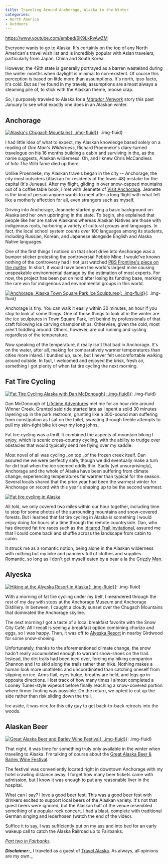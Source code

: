 ```yaml
---
title: Traveling Around Anchorage, Alaska in the Winter
categories:
- North America
- Outdoors
---
```


https://www.youtube.com/embed/6K9LkRvAwZM

Everyone wants to go to Alaska. It's certainly on the top of any North American's travel wish list and is incredibly popular with Asian travelers, particularly from Japan, China and South Korea.

However, the 49th state is generally portrayed as a barren wasteland during the winter months when daylight is minimal to non-existent. Of course this perception is based on little more than assumptions. It's north, ipso facto, it's cold. But as I've found in my travels, assumptions are almost always a steaming pile of, to stick with the Alaskan theme, moose crap.

So, I purposely traveled to Alaska for a _[Matador Network](http://matadornetwork.com/trips/15-epic-ways-spend-winter-alaska/)_ story this past January to see what exactly one does in an Alaskan winter.

## Anchorage

[![Alaska's Chugach Mountains](https://withoutapath.com/wp-content/uploads/2016/02/08Joe_Baur_Alaska_ChugachMountains.jpg){: .img-fluid}](https://withoutapath.com/wp-content/uploads/2016/02/08Joe_Baur_Alaska_ChugachMountains.jpg){: .img-fluid}

I had little idea of what to expect, my Alaskan knowledge based solely on a reading of _One Man's Wilderness_, Richard Proenneke's diary-turned travelogue on his 16 months building a cabin and surviving in the, as the name suggests, Alaskan wilderness. Oh, and I knew Chris McCandless of _Into The Wild_ fame died up there.

Unlike Proenneke, my Alaskan travels began in the city -- Anchorage, the city most outsiders (Alaskan for residents of the lower 48) mistake for the capital (it's Juneau). After my flight, gliding in over snow-capped mountains out of a coffee table book, I met with Jeanette of [Visit Anchorage](http://www.anchorage.net/). Jeanette is the kind of person anyone wants to meet after a long flight with what felt like a motherly affection for all, even strangers such as myself.

Driving into Anchorage, Jeannete started giving a basic background on Alaska and her own upbringing in the state. To begin, she explained that people like her are native Alaskans whereas Alaskan Natives are those with indigenous roots, harboring a variety of cultural groups and languages. In fact, the local school system counts over 100 languages among its students, including Russian, Korean, and Japanese alongside English and Alaska Native languages.

One of the first things I noticed on that short drive into Anchorage was a bumper sticker protesting the controversial Pebble Mine. I would've known nothing of the controversy had I not just watched [PBS Frontline's piece on the matter](http://www.pbs.org/wgbh/frontline/film/alaska-gold/). In short, it would have been the world's largest mine causing unspeakable environmental damage by the estimation of most experts. For now, the project has been put on hold after losing its funding base, marking the rare win for indigenous and environmental groups in this world.

[![Anchorage, Alaska Town Square Park Ice Sculptures](https://withoutapath.com/wp-content/uploads/2016/03/11Joe_Baur_Alaska_Anchorage.jpg){: .img-fluid}](https://withoutapath.com/wp-content/uploads/2016/03/11Joe_Baur_Alaska_Anchorage.jpg){: .img-fluid}

Anchorage is tiny. You can walk it easily within 30 minutes, an hour if you stop to look at some things. One of those things to look at in the winter are the ice sculptures in Town Square Park, left behind by professionals of that craft following ice carving championships. Otherwise, given the cold, most aren't toddling around. Others, however, are out running and cycling regardless of the temperature.

Now speaking of the temperature, it really isn't that bad in Anchorage. It's on the water, after all, making for comparatively warmer temperatures than cities more inland. I bundled up, sure, but I never felt uncomfortable walking around outside. In fact, I welcomed and enjoyed the brisk, fresh air, something I got plenty of when fat tire cycling the next morning.

## Fat Tire Cycling

[![Fat Tire Cycling Alaska with Dan McDonough](https://withoutapath.com/wp-content/uploads/2016/03/19Joe_Baur_Alaska_FatTireCycling.jpg){: .img-fluid}](https://withoutapath.com/wp-content/uploads/2016/03/19Joe_Baur_Alaska_FatTireCycling.jpg){: .img-fluid}

Dan McDonough of [Lifetime Adventures](http://www.lifetimeadventure.net/) met me for an hour ride around Winner Creek. Granted said ride started late as I spent a solid 30 minutes layering up in the park restroom, grunting like a 300-pound man suffering from constipation as I sat on the toilet, sweating through feeble attempts to pull my skin-tight bike kit over my long johns.

Fat tire cycling was a thrill. It combined the aspects of mountain biking I enjoy, which is scenic cross-country cycling, with the ability to trudge over obstacles that would typically send me flying over my saddle.

Most novel of all was cycling _on top _of the frozen creek itself. Dan assured me we were perfectly safe, though we did eventually make a turn for dirt trail when the ice seemed oddly thin. Sadly (yet unsurprisingly), Anchorage and the whole of Alaska have been suffering from climate change, experiencing temperatures far warmer than typical for the season. Several locals shared that the prior year had been the warmest winter for Anchorage on record with this year's shaping up to be the second warmest.

[![Fat tire cycling in Alaska](https://withoutapath.com/wp-content/uploads/2016/02/GoPro1.png)](https://withoutapath.com/wp-content/uploads/2016/02/GoPro1.png)

All told, we only covered two miles within our hour together, including time to stop for some photos of the surrounding mountains and snow-covered forests. But I learned that fat tire cycling in Alaska is something I would enjoy doing for hours at a time through the remote countryside. Dan, who has directed fat tire races such as the [Iditarod Trail Invitational](http://iditarodtrailinvitational.com/), assured me that I could come back and shuffle across the landscape from cabin to cabin.

It struck me as a romantic notion, being alone in the Alaskan wilderness with nothing but my bike and panniers full of clothes and supplies. Romantic, so long as I don't get myself eaten by a bear a la the [Grizzly Man](https://en.wikipedia.org/wiki/Grizzly_Man).

## Alyeska

[![Hiking at the Alyeska Resort in Alaska](https://withoutapath.com/wp-content/uploads/2016/02/14Joe_Baur_Alaska_AlyeskaResort.jpg){: .img-fluid}](https://withoutapath.com/wp-content/uploads/2016/02/14Joe_Baur_Alaska_AlyeskaResort.jpg){: .img-fluid}

With a morning of fat tire cycling under my belt, I meandered through the rest of my day with stops at the Anchorage Museum and Anchorage Distillery. In between, I caught a cloudy sunset over the Chugach Mountains that dominated the Anchorage skyline.

The next morning I got a taste of a local breakfast favorite with the Snow City Café. All I recall is seeing a breakfast option combining chorizo and eggs, so I was happy. Then, it was off to [Alyeska Resort](http://www.alyeskaresort.com/) in nearby Girdwood for some snow-shoeing.

Unfortunately, thanks to the aforementioned climate change, the snow hadn't really accumulated enough to warrant snow-shoes on the trail. Instead, the dirt trails had been iced over, forcing my hiking companion Shannon and I to skid along the trails rather than hike. Nothing makes a human look more unathletic and uncoordinated than catching oneself from slipping on ice. Arms flail, eyes bulge, breaths are held, and legs go in opposite directions. I lost track of how many times I almost completed a Looney Tunes-style wipeout before finally reaching a snow-covered portion where firmer footing was possible. On the return, we opted to cut up the side rather than risk sliding down the trail.

Ice aside, it was nice for this city guy to get back-to-back retreats into the woods.

## Alaskan Beer

[![Great Alaska Beer and Barley Wine Festival](https://withoutapath.com/wp-content/uploads/2016/02/14Joe_Baur_Alaska_GreatAlaskaBeerAndBarleyWineFestival.jpg){: .img-fluid}](https://withoutapath.com/wp-content/uploads/2016/02/14Joe_Baur_Alaska_GreatAlaskaBeerAndBarleyWineFestival.jpg){: .img-fluid}

That night, it was time for something truly only available in the winter when traveling to Alaska. I'm talking of course about the [Great Alaska Beer & Barley Wine Festival](http://auroraproductions.net/beer-barley.html).

The festival was conveniently located right in downtown Anchorage with my hotel crawling distance away. I forget how many beer tickets came with admission, but I know it was enough to put any reasonable liver in the hospital.

What can I say? I love a good beer fest. This was a good beer fest with drinkers excited to support local beers of the Alaskan variety. It's not that guest beers were ignored, but the Alaskan half of the venue resembled something of a popular rock concert. I had a blast, complete with traditional German singing and lederhosen (watch the end of the video).

Suffice it to say, I was sufficiently put on my ass and into bed for an early wakeup call to catch the Alaska Railroad up to Fairbanks.

_[Part two in Fairbanks](https://withoutapath.com/dog-sledding-alaska-railroad/)._

**_Disclaimer:_**_ I traveled as a guest of [Travel Alaska](https://www.travelalaska.com). As always, all opinions are my own._
